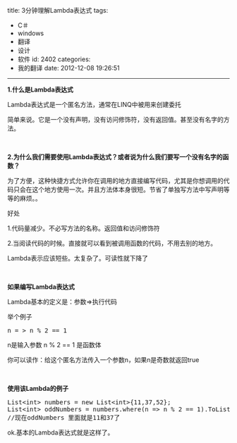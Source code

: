 title: 3分钟理解Lambda表达式
tags:
  - C＃
  - windows
  - 翻译
  - 设计
  - 软件
id: 2402
categories:
  - 我的翻译
date: 2012-12-08 19:26:51
---

**1.什么是Lambda表达式**

Lambda表达式是一个匿名方法，通常在LINQ中被用来创建委托

简单来说。它是一个没有声明，没有访问修饰符，没有返回值。甚至没有名字的方法。

&nbsp;

**2.为什么我们需要使用Lambda表达式？或者说为什么我们要写一个没有名字的函数？**

为了方便，这种快捷方式允许你在调用的地方直接编写代码，尤其是你想调用的代码只会在这个地方使用一次。并且方法体本身很短。节省了单独写方法中写声明等等的麻烦。。

好处

1.代码量减少。不必写方法的名称。返回值和访问修饰符

2.当阅读代码的时候。直接就可以看到被调用函数的代码，不用去别的地方。

Lambda表示应该短些。太复杂了。可读性就下降了

&nbsp;

**如果编写Lambda表达式**

Lambda基本的定义是：参数=&gt;执行代码

举个例子
<pre lang="cs">n = > n % 2 == 1</pre>
n是输入参数
n % 2 == 1 是函数体

你可以读作：给这个匿名方法传入一个参数n，如果n是奇数就返回true

&nbsp;

**使用该Lambda的例子**
<pre class="lang:default decode:true">List&lt;int&gt; numbers = new List&lt;int&gt;{11,37,52};
List&lt;int&gt; oddNumbers = numbers.where(n =&gt; n % 2 == 1).ToList();
//现在oddNumbers 里面就是11和37了</pre>
ok.基本的Lambda表达式就是这样了。